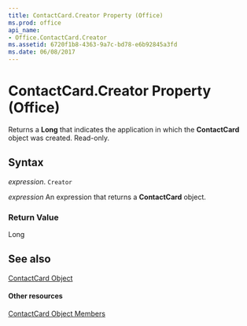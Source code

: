 ```yaml
---
title: ContactCard.Creator Property (Office)
ms.prod: office
api_name:
- Office.ContactCard.Creator
ms.assetid: 6720f1b8-4363-9a7c-bd78-e6b92845a3fd
ms.date: 06/08/2017
---
```



# ContactCard.Creator Property (Office)

Returns a  **Long** that indicates the application in which the **ContactCard** object was created. Read-only.


## Syntax

 _expression_. `Creator`

 _expression_ An expression that returns a **ContactCard** object.


### Return Value

Long


## See also


[ContactCard Object](contactcard-object-office.md)
#### Other resources


[ContactCard Object Members](contactcard-members-office.md)

